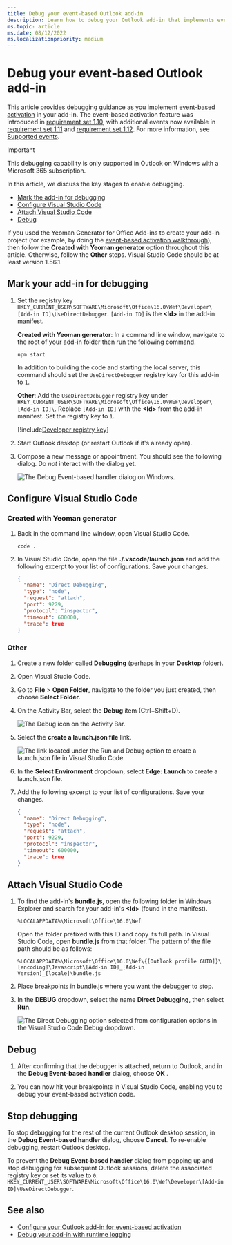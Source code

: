 ```yaml
---
title: Debug your event-based Outlook add-in
description: Learn how to debug your Outlook add-in that implements event-based activation.
ms.topic: article
ms.date: 08/12/2022
ms.localizationpriority: medium
---
```


# Debug your event-based Outlook add-in

This article provides debugging guidance as you implement [event-based activation](autolaunch.md) in your add-in. The event-based activation feature was introduced in [requirement set 1.10](/javascript/api/requirement-sets/outlook/requirement-set-1.10/outlook-requirement-set-1.10), with additional events now available in [requirement set 1.11](/javascript/api/requirement-sets/outlook/requirement-set-1.11/outlook-requirement-set-1.11) and [requirement set 1.12](/javascript/api/requirement-sets/outlook/requirement-set-1.12/outlook-requirement-set-1.12). For more information, see [Supported events](autolaunch.md#supported-events).

> [!IMPORTANT]
> This debugging capability is only supported in Outlook on Windows with a Microsoft 365 subscription.

In this article, we discuss the key stages to enable debugging.

- [Mark the add-in for debugging](#mark-your-add-in-for-debugging)
- [Configure Visual Studio Code](#configure-visual-studio-code)
- [Attach Visual Studio Code](#attach-visual-studio-code)
- [Debug](#debug)

If you used the Yeoman Generator for Office Add-ins to create your add-in project (for example, by doing the [event-based activation walkthrough](autolaunch.md)), then follow the **Created with Yeoman generator** option throughout this article. Otherwise, follow the **Other** steps. Visual Studio Code should be at least version 1.56.1.

## Mark your add-in for debugging

1. Set the registry key `HKEY_CURRENT_USER\SOFTWARE\Microsoft\Office\16.0\Wef\Developer\[Add-in ID]\UseDirectDebugger`. `[Add-in ID]` is the **\<Id\>** in the add-in manifest.

    **Created with Yeoman generator**: In a command line window, navigate to the root of your add-in folder then run the following command.

    ```command&nbsp;line
    npm start
    ```

    In addition to building the code and starting the local server, this command should set the `UseDirectDebugger` registry key for this add-in to `1`.

    **Other**: Add the `UseDirectDebugger` registry key under `HKEY_CURRENT_USER\SOFTWARE\Microsoft\Office\16.0\WEF\Developer\[Add-in ID]\`. Replace `[Add-in ID]` with the **\<Id\>** from the add-in manifest. Set the registry key to `1`.

    [!include[Developer registry key](../includes/developer-registry-key.md)]

1. Start Outlook desktop (or restart Outlook if it's already open).
1. Compose a new message or appointment. You should see the following dialog. Do *not* interact with the dialog yet.

    ![The Debug Event-based handler dialog on Windows.](../images/outlook-win-autolaunch-debug-dialog.png)

## Configure Visual Studio Code

### Created with Yeoman generator

1. Back in the command line window, open Visual Studio Code.

    ```command&nbsp;line
    code .
    ```

1. In Visual Studio Code, open the file **./.vscode/launch.json** and add the following excerpt to your list of configurations. Save your changes.

    ```json
    {
      "name": "Direct Debugging",
      "type": "node",
      "request": "attach",
      "port": 9229,
      "protocol": "inspector",
      "timeout": 600000,
      "trace": true
    }
    ```

### Other

1. Create a new folder called **Debugging** (perhaps in your **Desktop** folder).
1. Open Visual Studio Code.
1. Go to **File** > **Open Folder**, navigate to the folder you just created, then choose **Select Folder**.
1. On the Activity Bar, select the **Debug** item (Ctrl+Shift+D).

    ![The Debug icon on the Activity Bar.](../images/vs-code-debug.png)

1. Select the **create a launch.json file** link.

    ![The link located under the Run and Debug option to create a launch.json file in Visual Studio Code.](../images/vs-code-create-launch.json.png)

1. In the **Select Environment** dropdown, select **Edge: Launch** to create a launch.json file.
1. Add the following excerpt to your list of configurations. Save your changes.

    ```json
    {
      "name": "Direct Debugging",
      "type": "node",
      "request": "attach",
      "port": 9229,
      "protocol": "inspector",
      "timeout": 600000,
      "trace": true
    }
    ```

## Attach Visual Studio Code

1. To find the add-in's **bundle.js**, open the following folder in Windows Explorer and search for your add-in's **\<Id\>** (found in the manifest).

    ```text
    %LOCALAPPDATA%\Microsoft\Office\16.0\Wef
    ```

    Open the folder prefixed with this ID and copy its full path. In Visual Studio Code, open **bundle.js** from that folder. The pattern of the file path should be as follows:

    `%LOCALAPPDATA%\Microsoft\Office\16.0\Wef\{[Outlook profile GUID]}\[encoding]\Javascript\[Add-in ID]_[Add-in Version]_[locale]\bundle.js`

1. Place breakpoints in bundle.js where you want the debugger to stop.
1. In the **DEBUG** dropdown, select the name **Direct Debugging**, then select **Run**.

    ![The Direct Debugging option selected from configuration options in the Visual Studio Code Debug dropdown.](../images/outlook-win-autolaunch-debug-vsc.png)

## Debug

1. After confirming that the debugger is attached, return to Outlook, and in the **Debug Event-based handler** dialog, choose **OK** .

1. You can now hit your breakpoints in Visual Studio Code, enabling you to debug your event-based activation code.

## Stop debugging

To stop debugging for the rest of the current Outlook desktop session, in the **Debug Event-based handler** dialog, choose **Cancel**. To re-enable debugging, restart Outlook desktop.

To prevent the **Debug Event-based handler** dialog from popping up and stop debugging for subsequent Outlook sessions, delete the associated registry key or set its value to `0`: `HKEY_CURRENT_USER\SOFTWARE\Microsoft\Office\16.0\Wef\Developer\[Add-in ID]\UseDirectDebugger`.

## See also

- [Configure your Outlook add-in for event-based activation](autolaunch.md)
- [Debug your add-in with runtime logging](../testing/runtime-logging.md#runtime-logging-on-windows)
